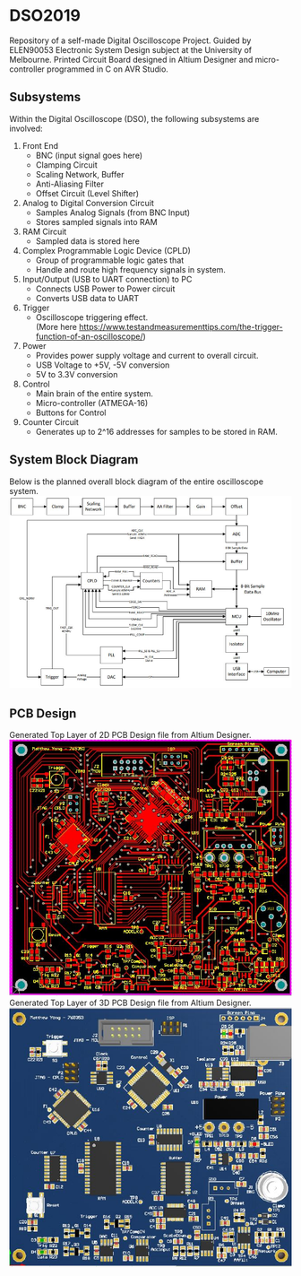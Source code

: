 # DSO2019
Repository of a self-made Digital Oscilloscope Project. Guided by ELEN90053 Electronic System Design subject at the University of Melbourne. Printed Circuit Board designed in Altium Designer and micro-controller programmed in C on AVR Studio.

## Subsystems
Within the Digital Oscilloscope (DSO), the following subsystems are involved:

1. Front End   
    - BNC (input signal goes here)
    - Clamping Circuit   
    - Scaling Network, Buffer  
    - Anti-Aliasing Filter    
    - Offset Circuit (Level Shifter)
2. Analog to Digital Conversion Circuit      
    - Samples Analog Signals (from BNC Input) 
    - Stores sampled signals into RAM
3. RAM Circuit    
    - Sampled data is stored here  
4. Complex Programmable Logic Device (CPLD)  
    - Group of programmable logic gates that 
    - Handle and route high frequency signals in system. 
5. Input/Output (USB to UART connection) to PC  
    - Connects USB Power to Power circuit
    - Converts USB data to UART
6. Trigger   
    - Oscilloscope triggering effect.  
    (More here https://www.testandmeasurementtips.com/the-trigger-function-of-an-oscilloscope/)
7. Power  
    - Provides power supply voltage and current to overall circuit.  
    - USB Voltage to +5V, -5V conversion
    - 5V to 3.3V conversion
8. Control
    - Main brain of the entire system.
    - Micro-controller (ATMEGA-16)  
    - Buttons for Control
9. Counter Circuit 
    - Generates up to 2^16 addresses for samples to be stored in RAM.  

## System Block Diagram
Below is the planned overall block diagram of the entire oscilloscope system.
![Block Diagram](images/blockdiagram.JPG)

## PCB Design
Generated Top Layer of 2D PCB Design file from Altium Designer.  
![2D PCB](images/2D_PCB_TOP.JPG)  
Generated Top Layer of 3D PCB Design file from Altium Designer.  
![3D PCB](images/3D_PCB_TOP.JPG)  


